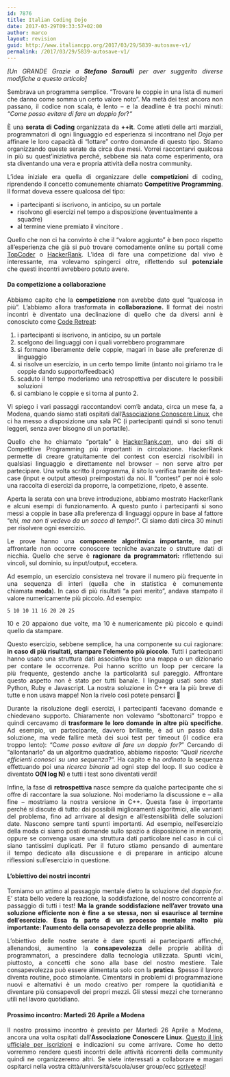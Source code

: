 ```yaml
---
id: 7876
title: Italian Coding Dojo
date: 2017-03-29T09:33:57+02:00
author: marco
layout: revision
guid: http://www.italiancpp.org/2017/03/29/5839-autosave-v1/
permalink: /2017/03/29/5839-autosave-v1/
---
```

<p style="text-align: justify;">
  <em>[Un GRANDE Grazie a <strong>Stefano Saraulli</strong> per aver suggerito diverse modifiche a questo articolo]</em>
</p>

<p style="text-align: justify;">
  <p style="text-align: justify;">
    Sembrava un programma semplice. &#8220;Trovare le coppie in una lista di numeri che danno come somma un certo valore noto&#8221;. Ma metà dei test ancora non passano, il codice non scala, è lento &#8211; e la deadline è tra pochi minuti: <em>&#8220;Come posso evitare di fare un doppio for</em>?<em>&#8220;</em>
  </p>
  
  <p style="text-align: justify;">
    È una <strong>serata di Coding </strong>organizzata da <strong>++it</strong>. Come atleti delle arti marziali, programmatori di ogni linguaggio ed esperienza si incontrano nel <em>Dojo </em>per affinare le loro capacità di &#8220;lottare&#8221; contro domande di questo tipo. Stiamo organizzando queste serate da circa due mesi. Vorrei raccontarvi qualcosa in più su quest’iniziativa perché, sebbene sia nata come esperimento, ora sta diventando una vera e propria attività della nostra community.
  </p>
  
  <p style="text-align: justify;">
    L’idea iniziale era quella di organizzare delle <strong>competizioni </strong>di coding, riprendendo il concetto comunemente chiamato <strong>Competitive Programming</strong>. Il format doveva essere qualcosa del tipo:
  </p>
  
  <ul>
    <li style="text-align: justify;">
      i partecipanti si iscrivono, in anticipo, su un portale
    </li>
    <li>
      risolvono gli esercizi nel tempo a disposizione (eventualmente a squadre)
    </li>
    <li>
      al termine viene premiato il vincitore .
    </li>
  </ul>
  
  <p style="text-align: justify;">
    Quello che non ci ha convinto è che il &#8220;valore aggiunto&#8221; è ben poco rispetto all&#8217;esperienza che già si può trovare comodamente online su portali come <a href="http://topcoder.com" target="_blank">TopCoder</a> o <a href="http://hackerrank.com" target="_blank">HackerRank</a>. L’idea di fare una competizione dal vivo è interessante, ma volevamo spingerci oltre, riflettendo sul <strong>potenziale </strong>che questi incontri avrebbero potuto avere.
  </p>
  
  <h4 style="text-align: justify;">
    <strong>Da competizione a collaborazione</strong>
  </h4>
  
  <p style="text-align: justify;">
    Abbiamo capito che la <strong>competizione </strong>non avrebbe dato quel &#8220;qualcosa in più&#8221;. L’abbiamo allora trasformata in <strong>collaborazione. </strong>Il format dei nostri incontri è diventato una declinazione di quello che da diversi anni è conosciuto come <a href="http://coderetreat.org" target="_blank">Code Retreat</a>:
  </p>
  
  <ol style="text-align: justify;">
    <li>
      i partecipanti si iscrivono, in anticipo, su un portale
    </li>
    <li>
      scelgono dei linguaggi con i quali vorrebbero programmare
    </li>
    <li>
      si formano liberamente delle coppie, magari in base alle preferenze di linguaggio
    </li>
    <li>
      si risolve un esercizio, in un certo tempo limite (intanto noi giriamo tra le coppie dando supporto/feedback)
    </li>
    <li>
      scaduto il tempo moderiamo una retrospettiva per discutere le possibili soluzioni
    </li>
    <li>
      si cambiano le coppie e si torna al punto 2.
    </li>
  </ol>
  
  <p style="text-align: justify;">
    Vi spiego i vari passaggi raccontandovi com&#8217;è andata, circa un mese fa, a Modena, quando siamo stati ospitati dall’<a href="http://conoscerelinux.org/" target="_blank">Associazione Conoscere Linux</a>, che ci ha messo a disposizione una sala PC (i partecipanti quindi si sono tenuti leggeri, senza aver bisogno di un portatile).
  </p>
  
  <p style="text-align: justify;">
    Quello che ho chiamato “portale” è <a href="http://hackerrank.com/" target="_blank">HackerRank.com</a>, uno dei siti di Competitive Programming più importanti in circolazione. HackerRank permette di creare gratuitamente dei contest con esercizi risolvibili in qualsiasi linguaggio e direttamente nel browser – non serve altro per partecipare. Una volta scritto il programma, il sito lo verifica tramite dei test-case (input e output atteso) preimpostati da noi. Il “contest” per noi è solo una raccolta di esercizi da proporre, la competizione, ripeto, è assente.
  </p>
  
  <p style="text-align: justify;">
    Aperta la serata con una breve introduzione, abbiamo mostrato HackerRank e alcuni esempi di funzionamento. A questo punto i partecipanti si sono messi a coppie in base alla preferenza di linguaggi oppure in base al fattore “e<em>hi, ma non ti vedevo da un sacco di tempo!</em>“. Ci siamo dati circa 30 minuti per risolvere ogni esercizio.
  </p>
  
  <p style="text-align: justify;">
    Le prove hanno una <strong>componente </strong><strong>algoritmica importante</strong>, ma per affrontarle non occorre conoscere tecniche avanzate o strutture dati di nicchia. Quello che serve è <strong>ragionare da programmatori: </strong>riflettendo sui vincoli, sul dominio, su input/output, eccetera.
  </p>
  
  <p style="text-align: justify;">
    Ad esempio, un esercizio consisteva nel trovare il numero più frequente in una sequenza di interi (quella che in statistica è comunemente chiamata <strong>moda</strong>). In caso di più risultati &#8220;a pari merito&#8221;, andava stampato il valore numericamente più piccolo. Ad esempio:
  </p>
  
  <p style="text-align: justify;">
    <code>5 10 10 11 16 20 20 25</code>
  </p>
  
  <p style="text-align: justify;">
    10 e 20 appaiono due volte, ma 10 è numericamente più piccolo e quindi quello da stampare.
  </p>
  
  <p style="text-align: justify;">
    Questo esercizio, sebbene semplice, ha una componente su cui ragionare: <strong>in caso di più risultati, </strong><strong>stampare l’elemento più piccolo</strong>. Tutti i partecipanti hanno usato una struttura dati associativa tipo una mappa o un dizionario per contare le occorrenze. Poi hanno scritto un loop per cercare la più frequente, gestendo anche la particolarità sul pareggio. Affrontare questo aspetto non è stato per tutti banale. I linguaggi usati sono stati Python, Ruby e Javascript. La nostra soluzione in C++ era la più breve di tutte e non usava mappe! Non la rivelo così potete pensarci 🙂
  </p>
  
  <p style="text-align: justify;">
    Durante la risoluzione degli esercizi, i partecipanti facevano domande e chiedevano supporto. Chiaramente non volevamo &#8220;sbottonarci&#8221; troppo e quindi cercavamo di <strong>trasformare le loro </strong><strong>domande in altre più specifiche</strong>. Ad esempio, un partecipante, davvero brillante, è ad un passo dalla soluzione, ma vede fallire metà dei suoi test per timeout (il codice era troppo lento): “C<em>ome </em><em>posso evitare di fare un doppio for?</em>” Cercando di &#8220;allontanarlo&#8221; da un algoritmo quadratico, abbiamo risposto: “Q<em>uali ricerche efficienti </em><em>conosci su una sequenza?</em>“. Ha capito e ha <em>ordinato </em>la sequenza effettuando poi una <em>ricerca binaria </em>ad ogni step del loop. Il suo codice è diventato <strong>O(N log N) </strong>e tutti i test sono diventati verdi!
  </p>
  
  <p style="text-align: justify;">
    Infine, la fase di <strong>retrospettiva </strong>nasce sempre da qualche partecipante che si offre di raccontare la sua soluzione. Noi moderiamo la discussione e – alla fine – mostriamo la nostra versione in C++. Questa fase è importante perché si discute di tutto: dai possibili miglioramenti algoritmici, alle varianti del problema, fino ad arrivare al design e all&#8217;estensibilità delle soluzioni date. Nascono sempre tanti spunti importanti. Ad esempio, nell&#8217;esercizio della moda ci siamo posti domande sullo spazio a disposizione in memoria, oppure se convenga usare una struttura dati particolare nel caso in cui ci siano tantissimi duplicati. Per il futuro stiamo pensando di aumentare il tempo dedicato alla discussione e di preparare in anticipo alcune riflessioni sull&#8217;esercizio in questione.
  </p>
  
  <h4 style="text-align: justify;">
    <strong>L’obiettivo dei nostri incontri</strong>
  </h4>
  
  <p style="text-align: justify;">
    Torniamo un attimo al passaggio mentale dietro la soluzione del <em>doppio for</em>. E&#8217; stata bello vedere la reazione, la soddisfazione, del nostro concorrente al passaggio di tutti i test! <strong>Ma la grande </strong><strong>soddisfazione nell’aver trovato una soluzione efficiente non è fine a se stessa, non si esaurisce </strong><strong>al termine dell’esercizio. Essa fa parte di un processo mentale molto più importante: </strong><strong>l&#8217;aumento della consapevolezza delle proprie abilità. </strong>
  </p>
  
  <p style="text-align: justify;">
    L’obiettivo delle nostre serate è dare spunti ai partecipanti affinché, allenandosi, aumentino la <strong>consapevolezza</strong> delle proprie abilità di programmatori, a prescindere dalla tecnologia utilizzata. Spunti vicini, piuttosto, a concetti che sono alla base del nostro mestiere. Tale consapevolezza può essere alimentata solo con la <strong>pratica</strong>. Spesso il lavoro diventa routine, poco stimolante. Cimentarsi in problemi di programmazione nuovi e alternativi è un modo creativo per rompere la quotidianità e diventare più consapevoli dei propri mezzi<strong>. </strong>Gli stessi mezzi che torneranno utili nel lavoro quotidiano.
  </p>
  
  <h4 style="text-align: justify;">
    <strong>Prossimo incontro: Martedì 26 Aprile a Modena</strong>
  </h4>
  
  <p style="text-align: justify;">
    Il nostro prossimo incontro è previsto per Martedì 26 Aprile a Modena, ancora una volta ospitati dall’<strong>Associazione Conoscere Linux</strong>. <a href="http://conoscerelinux.org/2016/04/12/coding-lab/" target="_blank">Questo il link ufficiale per iscrizioni</a> e indicazioni su come arrivare. Come ho detto vorremmo rendere questi incontri delle attività ricorrenti della community quindi ne organizzeremo altri. Se siete interessati a collaborare e magari ospitarci nella vostra città/università/scuola/user group/ecc <a href="http://www.italiancpp.org/chi-siamo/contattaci/" target="_blank">scriveteci</a>!
  </p>